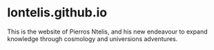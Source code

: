 # lontelis.github.io
This is the website of Pierros Ntelis, and his new endeavour to expand knowledge through cosmology and universions adventures.
